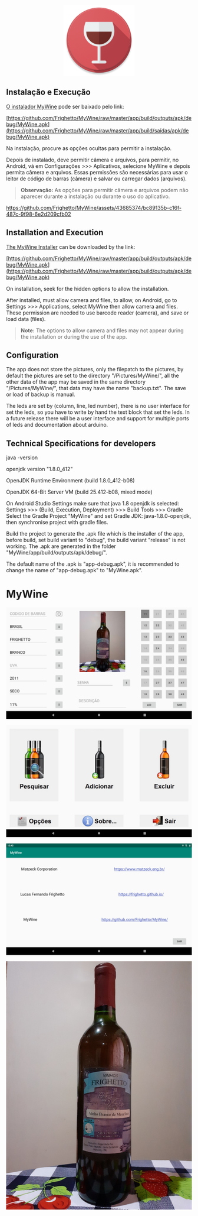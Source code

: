 <p align="center">  
  <img src="https://github.com/Frighetto/MyWine/blob/master/app/src/main/res/mipmap-xxxhdpi/ic_launcher_round.png" alt="MyWine"><br/>  
</p>

## Instalação e Execução

[O instalador MyWine](https://github.com/Frighetto/MyWine/raw/master/app/build/outputs/apk/debug/MyWine.apk) pode ser baixado pelo link:

[https://github.com/Frighetto/MyWine/raw/master/app/build/outputs/apk/debug/MyWine.apk](https://github.com/Frighetto/MyWine/raw/master/app/build/saídas/apk/debug/MyWine.apk)

Na instalação, procure as opções ocultas para permitir a instalação.

Depois de instalado, deve permitir câmera e arquivos, para permitir, no Android, vá em Configurações >>> Aplicativos, selecione MyWine e depois permita câmera e arquivos. Essas permissões são necessárias para usar o leitor de código de barras (câmera) e salvar ou carregar dados (arquivos).
> **Observação:** As opções para permitir câmera e arquivos podem não aparecer durante a instalação ou durante o uso do aplicativo.


https://github.com/Frighetto/MyWine/assets/43685374/bc89135b-c16f-487c-9f98-6e2d209cfb02


## Installation and Execution

[The MyWine Installer](https://github.com/Frighetto/MyWine/raw/master/app/build/outputs/apk/debug/MyWine.apk) can be downloaded by the link: 

[https://github.com/Frighetto/MyWine/raw/master/app/build/outputs/apk/debug/MyWine.apk](https://github.com/Frighetto/MyWine/raw/master/app/build/outputs/apk/debug/MyWine.apk)

On installation, seek for the hidden options to allow the installation.

After installed, must allow camera and files, to allow, on Android, go to Settings >>> Applications, select MyWine then allow camera and files. These permission are needed to use barcode reader (camera), and save or load data (files).
> **Note:** The options to allow camera and files may not appear during the installation or during the use of the app.


## Configuration
The app does not store the pictures, only the filepatch to the pictures, by default the pictures are set to the directory "/Pictures/MyWine/", all the other data of the app may be saved in the same directory "/Pictures/MyWine/", that data may have the name "backup.txt". The save or load of backup is manual.

The leds are set by (column, line, led number), there is no user interface for set the leds, so you have to write by hand the text block that set the leds. In a future release there will be a user interface and support for multiple ports of leds and documentation about arduino.

## Technical Specifications for developers

java -version

openjdk version "1.8.0_412"

OpenJDK Runtime Environment (build 1.8.0_412-b08)

OpenJDK 64-Bit Server VM (build 25.412-b08, mixed mode)

On Android Studio Settings make sure that java 1.8 openjdk is selected:
Settings >>> (Build, Execution, Deployment) >>> Build Tools >>> Gradle
Select the Gradle Project "MyWine" and set Gradle JDK: java-1.8.0-openjdk, then synchronise project with gradle files.

Build the project to generate the .apk file which is the installer of the app, before build, set build variant to "debug", the build variant "release" is not working.
The .apk are generated in the folder "MyWine/app/build/outputs/apk/debug/".

The default name of the .apk is "app-debug.apk", it is recommended to change the name of "app-debug.apk" to "MyWine.apk".

# MyWine
<p align="center">  
  <img src="https://github.com/Frighetto/MyWine/blob/master/images/amostra.png" alt="amostra"><br/>  
</p>
<p align="center">  
  <img src="https://github.com/Frighetto/MyWine/blob/master/images/main.png" alt="main"><br/>  
</p>
<p align="center">  
  <img src="https://github.com/Frighetto/MyWine/blob/master/images/sobre.png" alt="sobre"><br/>  
</p>
<p align="center">  
  <img src="https://github.com/Frighetto/MyWine/blob/master/images/VINHOS%20FRIGHETTO.jpg" alt="VINHOS FRIGHETTO"><br/>  
</p>
